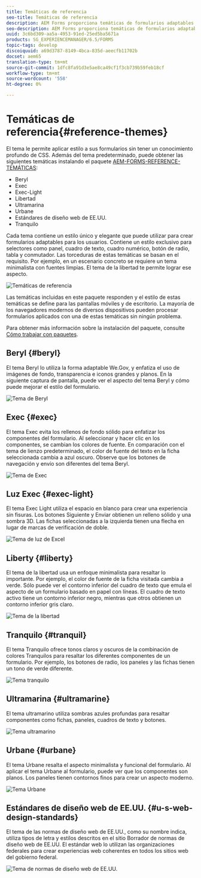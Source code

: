 ```yaml
---
title: Temáticas de referencia
seo-title: Temáticas de referencia
description: AEM Forms proporciona temáticas de formularios adaptables que puede obtener de Distribución de software y utilizar para aplicar estilo a un formulario.
seo-description: AEM Forms proporciona temáticas de formularios adaptables que puede obtener de Distribución de software y utilizar para aplicar estilo a un formulario.
uuid: 3c6bd309-aa5a-4953-91ed-25ed5ba5671a
products: SG_EXPERIENCEMANAGER/6.5/FORMS
topic-tags: develop
discoiquuid: a69d3787-8149-4bca-835d-aeecfb11702b
docset: aem65
translation-type: tm+mt
source-git-commit: 1dfc8fa91d3e5ae8ca49cf1f3cb739b59feb18cf
workflow-type: tm+mt
source-wordcount: '558'
ht-degree: 0%

---
```



# Temáticas de referencia{#reference-themes}

[](../../forms/using/themes.md) El tema le permite aplicar estilo a sus formularios sin tener un conocimiento profundo de CSS. Además del tema predeterminado, puede obtener las siguientes temáticas instalando el paquete [AEM-FORMS-REFERENCE-TEMÁTICAS](https://www.adobeaemcloud.com/content/marketplace/marketplaceProxy.html?packagePath=/content/companies/public/adobe/packages/cq630/fd/AEM-FORMS-6.3-REFERENCE-THEMES):

* Beryl
* Exec
* Exec-Light
* Libertad
* Ultramarina
* Urbane
* Estándares de diseño web de EE.UU.
* Tranquilo

Cada tema contiene un estilo único y elegante que puede utilizar para crear formularios adaptables para los usuarios. Contiene un estilo exclusivo para selectores como panel, cuadro de texto, cuadro numérico, botón de radio, tabla y conmutador. Las torceduras de estas temáticas se basan en el requisito. Por ejemplo, en un escenario concreto se requiere un tema minimalista con fuentes limpias. El tema de la libertad te permite lograr ese aspecto.

![Temáticas de referencia](assets/ref-themes.png)

Las temáticas incluidas en este paquete responden y el estilo de estas temáticas se define para las pantallas móviles y de escritorio. La mayoría de los navegadores modernos de diversos dispositivos pueden procesar formularios aplicados con una de estas temáticas sin ningún problema.

Para obtener más información sobre la instalación del paquete, consulte [Cómo trabajar con paquetes](/help/sites-administering/package-manager.md).

## Beryl {#beryl}

El tema Beryl lo utiliza la forma adaptable We.Gov, y enfatiza el uso de imágenes de fondo, transparencia e iconos grandes y planos. En la siguiente captura de pantalla, puede ver el aspecto del tema Beryl y cómo puede mejorar el estilo del formulario.

![Tema de Beryl](assets/beryl.png)

<!--[Click to enlarge

](assets/beryl-1.png)-->

## Exec {#exec}

El tema Exec evita los rellenos de fondo sólido para enfatizar los componentes del formulario. Al seleccionar y hacer clic en los componentes, se cambian los colores de fuente. En comparación con el tema de lienzo predeterminado, el color de fuente del texto en la ficha seleccionada cambia a azul oscuro. Observe que los botones de navegación y envío son diferentes del tema Beryl.

![Tema de Exec](assets/exec.png)

<!--[Click to enlarge

](assets/exec-1.png)-->

## Luz Exec {#exec-light}

El tema Exec Light utiliza el espacio en blanco para crear una experiencia sin fisuras. Los botones Siguiente y Enviar obtienen un relleno sólido y una sombra 3D. Las fichas seleccionadas a la izquierda tienen una flecha en lugar de marcas de verificación de doble.

![Tema de luz de Excel](assets/exec-light.png)

<!--[Click to enlarge

](assets/exec-light-1.png)-->

## Liberty {#liberty}

El tema de la libertad usa un enfoque minimalista para resaltar lo importante. Por ejemplo, el color de fuente de la ficha visitada cambia a verde. Sólo puede ver el contorno inferior del cuadro de texto que emula el aspecto de un formulario basado en papel con líneas. El cuadro de texto activo tiene un contorno inferior negro, mientras que otros obtienen un contorno inferior gris claro.

![Tema de la libertad](assets/liberty.png)

<!--[Click to enlarge

](assets/liberty-1.png)-->

## Tranquilo {#tranquil}

El tema Tranquilo ofrece tonos claros y oscuros de la combinación de colores Tranquilos para resaltar los diferentes componentes de un formulario. Por ejemplo, los botones de radio, los paneles y las fichas tienen un tono de verde diferente.

![Tema tranquilo](assets/tranquil.png)

<!--[Click to enlarge

](assets/tranquil-1.png)-->

## Ultramarina {#ultramarine}

El tema ultramarino utiliza sombras azules profundas para resaltar componentes como fichas, paneles, cuadros de texto y botones.

![Tema ultramarino](assets/ultramarine.png)

<!--[Click to enlarge](assets/ultramarine-1.png)-->

## Urbane {#urbane}

El tema Urbane resalta el aspecto minimalista y funcional del formulario. Al aplicar el tema Urbane al formulario, puede ver que los componentes son planos. Los paneles tienen contornos finos para crear un aspecto moderno.

![Tema Urbane](assets/urbane.png)

<!--[Click to enlarge

](assets/urbane-1.png)-->

## Estándares de diseño web de EE.UU. {#u-s-web-design-standards}

El tema de las normas de diseño web de EE.UU., como su nombre indica, utiliza tipos de letra y estilos descritos en el sitio Borrador de normas de diseño web de EE.UU. El estándar web lo utilizan las organizaciones federales para crear experiencias web coherentes en todos los sitios web del gobierno federal.

![Tema de normas de diseño web de EE.UU.](assets/us-web-standards.png)

<!--[Click to enlarge

](assets/usgov.png)-->
